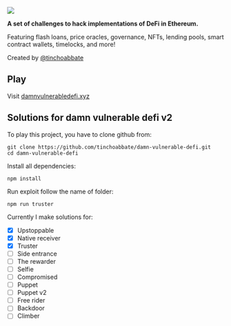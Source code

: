 ![](cover.png)

**A set of challenges to hack implementations of DeFi in Ethereum.**

Featuring flash loans, price oracles, governance, NFTs, lending pools, smart contract wallets, timelocks, and more!

Created by [@tinchoabbate](https://twitter.com/tinchoabbate)

## Play

Visit [damnvulnerabledefi.xyz](https://damnvulnerabledefi.xyz)

## Solutions for damn vulnerable defi v2
To play this project, you have to clone github from:
``` shell
git clone https://github.com/tinchoabbate/damn-vulnerable-defi.git
cd damn-vulnerable-defi
```

Install all dependencies:
``` shell
npm install
``` 

Run exploit follow the name of folder:
``` shell
npm run truster
``` 

Currently I make solutions for:
- [x] Upstoppable
- [x] Native receiver
- [x] Truster
- [ ] Side entrance
- [ ] The rewarder
- [ ] Selfie
- [ ] Compromised
- [ ] Puppet
- [ ] Puppet v2
- [ ] Free rider
- [ ] Backdoor
- [ ] Climber